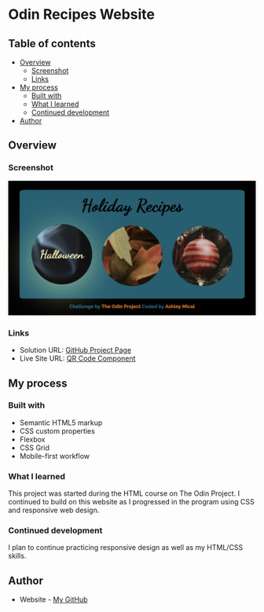 # Odin Recipes Website

## Table of contents

- [Overview](#overview)
  - [Screenshot](#screenshot)
  - [Links](#links)
- [My process](#my-process)
  - [Built with](#built-with)
  - [What I learned](#what-i-learned)
  - [Continued development](#continued-development)
- [Author](#author)

## Overview

### Screenshot

![Project: Recipes](images/sample-homepage.png)

### Links

- Solution URL: [GitHub Project Page](https://github.com/micamash/odin-recipes)
- Live Site URL: [QR Code Component](micamash.github.io/odin-recipes/)

## My process

### Built with

- Semantic HTML5 markup
- CSS custom properties
- Flexbox
- CSS Grid
- Mobile-first workflow

### What I learned

This project was started during the HTML course on The Odin Project. I continued to build on this website as I progressed in the program using CSS and responsive web design.

### Continued development

I plan to continue practicing responsive design as well as my HTML/CSS skills.

## Author

- Website - [My GitHub](https://github.com/micamash)
